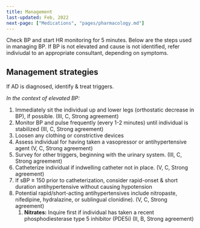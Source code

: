 ```yaml
---
title: Management
last-updated: Feb, 2022
next-page: ["Medications", "pages/pharmacology.md"]
---
```

Check BP and start HR monitoring for 5 minutes. Below are the steps used in managing BP. If BP is not elevated and cause is not identified, refer indiviudal to an appropriate consultant, depending on symptoms.

## Management strategies

If AD is diagnosed, identify & treat triggers.

*In the context of elevated BP:*

1. Immediately sit the individual up and lower legs (orthostatic decrease in BP), if possible. (III, C, Strong agreement)
2. Monitor BP and pulse frequently (every 1-2 minutes) until individual is stabilized (III, C, Strong agreement)
3. Loosen any clothing or constrictive devices
4. Assess individual for having taken a vasopressor or antihypertensive agent (V, C, Strong agreement)
5. Survey for other triggers, beginning with the urinary system. (III, C, Strong agreement)
6. Catheterize individual if indwelling catheter not in place. (V, C, Strong agreement)
7. If sBP ≥ 150 prior to catheterization, consider rapid-onset & short duration antihypertensive without causing hypotension
8. Potential rapid/short-acting antihypertensives include nitropaste, nifedipine, hydralazine, or sublingual clonidine). (V, C, Strong agreement)
   1. **Nitrates:** Inquire first if individual has taken a recent phosphodiesterase type 5 inhibitor (PDE5i) (II, B, Strong agreement)
